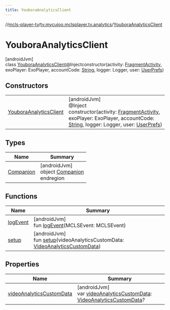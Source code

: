 ```yaml
---
title: YouboraAnalyticsClient
---
```

//[mcls-player-tv](../../../index.html)/[tv.mycujoo.mclsplayer.tv.analytics](../index.html)/[YouboraAnalyticsClient](index.html)



# YouboraAnalyticsClient



[androidJvm]\
class [YouboraAnalyticsClient](index.html)@Injectconstructor(activity: [FragmentActivity](https://developer.android.com/reference/kotlin/androidx/fragment/app/FragmentActivity.html), exoPlayer: ExoPlayer, accountCode: [String](https://kotlinlang.org/api/latest/jvm/stdlib/kotlin/-string/index.html), logger: Logger, user: [UserPrefs](../../tv.mycujoo.mclsplayer.tv.user/-user-prefs/index.html))



## Constructors


| | |
|---|---|
| [YouboraAnalyticsClient](-youbora-analytics-client.html) | [androidJvm]<br>@Inject<br>constructor(activity: [FragmentActivity](https://developer.android.com/reference/kotlin/androidx/fragment/app/FragmentActivity.html), exoPlayer: ExoPlayer, accountCode: [String](https://kotlinlang.org/api/latest/jvm/stdlib/kotlin/-string/index.html), logger: Logger, user: [UserPrefs](../../tv.mycujoo.mclsplayer.tv.user/-user-prefs/index.html)) |


## Types


| Name | Summary |
|---|---|
| [Companion](-companion/index.html) | [androidJvm]<br>object [Companion](-companion/index.html)<br>endregion |


## Functions


| Name | Summary |
|---|---|
| [logEvent](log-event.html) | [androidJvm]<br>fun [logEvent](log-event.html)(MCLSEvent: MCLSEvent) |
| [setup](setup.html) | [androidJvm]<br>fun [setup](setup.html)(videoAnalyticsCustomData: [VideoAnalyticsCustomData](../-video-analytics-custom-data/index.html)) |


## Properties


| Name | Summary |
|---|---|
| [videoAnalyticsCustomData](video-analytics-custom-data.html) | [androidJvm]<br>var [videoAnalyticsCustomData](video-analytics-custom-data.html): [VideoAnalyticsCustomData](../-video-analytics-custom-data/index.html)? |

